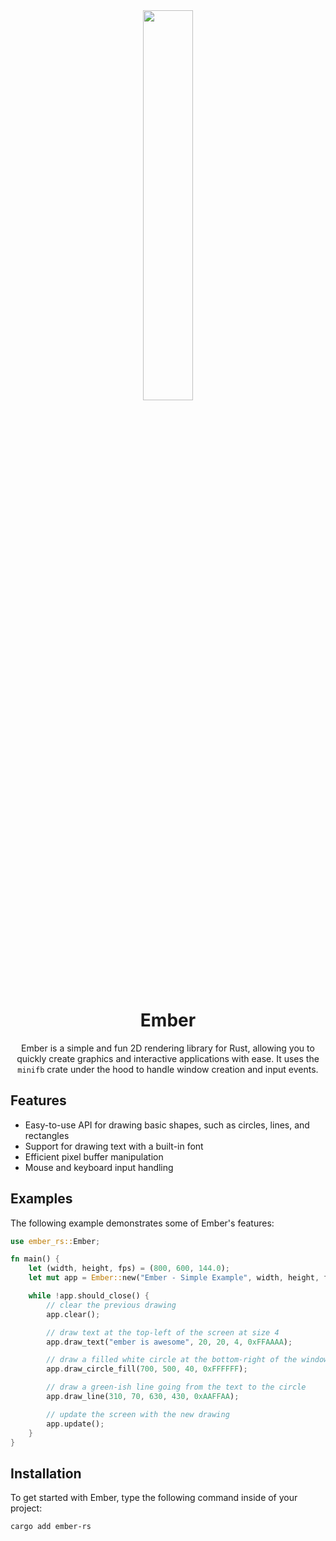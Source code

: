 <div align="center">
  <img width="40%" src="https://cdn.discordapp.com/attachments/947092663914623016/1099095358866460753/ember.png" />

# Ember

Ember is a simple and fun 2D rendering library for Rust, allowing you to quickly create graphics and interactive applications with ease. It uses the `minifb` crate under the hood to handle window creation and input events.

</div>

## Features

- Easy-to-use API for drawing basic shapes, such as circles, lines, and rectangles
- Support for drawing text with a built-in font
- Efficient pixel buffer manipulation
- Mouse and keyboard input handling

## Examples

The following example demonstrates some of Ember's features:

```rust
use ember_rs::Ember;

fn main() {
    let (width, height, fps) = (800, 600, 144.0);
    let mut app = Ember::new("Ember - Simple Example", width, height, fps);

    while !app.should_close() {
        // clear the previous drawing
        app.clear();

        // draw text at the top-left of the screen at size 4
        app.draw_text("ember is awesome", 20, 20, 4, 0xFFAAAA);

        // draw a filled white circle at the bottom-right of the window
        app.draw_circle_fill(700, 500, 40, 0xFFFFFF);

        // draw a green-ish line going from the text to the circle
        app.draw_line(310, 70, 630, 430, 0xAAFFAA);

        // update the screen with the new drawing
        app.update();
    }
}
```

## Installation

To get started with Ember, type the following command inside of your project:

```
cargo add ember-rs
```
